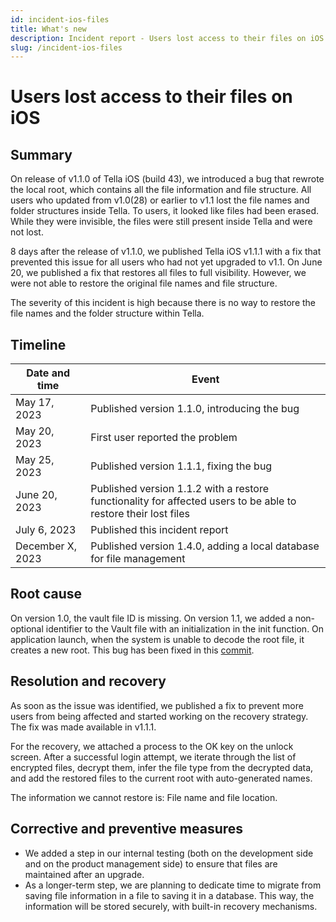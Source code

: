 ```yaml
---
id: incident-ios-files
title: What's new
description: Incident report - Users lost access to their files on iOS
slug: /incident-ios-files
---
```


# Users lost access to their files on iOS

## Summary

On release of v1.1.0 of Tella iOS (build 43), we introduced a bug that rewrote the local root, which contains all the file information and file structure. All users who updated from v1.0(28) or earlier to v1.1 lost the file names and folder structures inside Tella. To users, it looked like files had been erased. While they were invisible, the files were still present inside Tella and were not lost.

8 days after the release of v1.1.0, we published Tella iOS v1.1.1 with a fix that prevented this issue for all users who had not yet upgraded to v1.1. On June 20, we published a fix that restores all files to full visibility. However, we were not able to restore the original file names and file structure.

The severity of this incident is high because there is no way to restore the file names and the folder structure within Tella.

## Timeline

| Date and time | Event                                                                                                 |
|---------------|-------------------------------------------------------------------------------------------------------|
| May 17, 2023  | Published version 1.1.0, introducing the bug                                                          |
| May 20, 2023  | First user reported the problem                                                                       |
| May 25, 2023  | Published version 1.1.1, fixing the bug                                                               |
| June 20, 2023 | Published version 1.1.2 with a restore functionality for affected users to be able to restore their lost files |
| July 6, 2023  | Published this incident report                                                                       |
| December X, 2023  | Published version 1.4.0, adding a local database for file management  |

## Root cause

On version 1.0, the vault file ID is missing. On version 1.1, we added a non-optional identifier to the Vault file with an initialization in the init function. On application launch, when the system is unable to decode the root file, it creates a new root. This bug has been fixed in this [commit](https://github.com/Horizontal-org/Tella-iOS/commit/c687074cb544a1b6d9c89eb7bacc007a4a0bb5e8).

## Resolution and recovery

As soon as the issue was identified, we published a fix to prevent more users from being affected and started working on the recovery strategy. The fix was made available in v1.1.1.

For the recovery, we attached a process to the OK key on the unlock screen. After a successful login attempt, we iterate through the list of encrypted files, decrypt them, infer the file type from the decrypted data, and add the restored files to the current root with auto-generated names.

The information we cannot restore is: File name and file location.

## Corrective and preventive measures

- We added a step in our internal testing (both on the development side and on the product management side) to ensure that files are maintained after an upgrade.
- As a longer-term step, we are planning to dedicate time to migrate from saving file information in a file to saving it in a database. This way, the information will be stored securely, with built-in recovery mechanisms.

